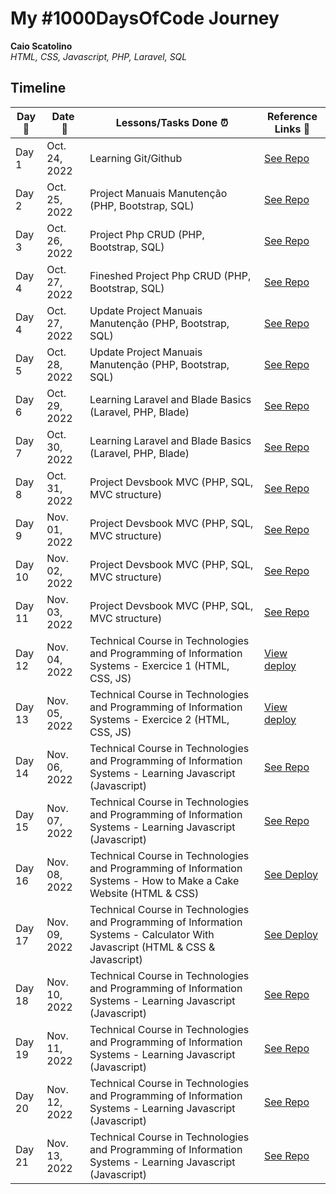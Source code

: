 # My #1000DaysOfCode Journey

**Caio Scatolino**  
*HTML, CSS, Javascript, PHP, Laravel, SQL* 

## Timeline

|**Day:pushpin:**|**Date &nbsp;:calendar:**|**Lessons/Tasks Done :alarm_clock:**| **Reference Links :link:**|
|------|-----------------|--------------------|---------------------|
|Day 1|Oct. 24, 2022| Learning Git/Github | [See Repo](https://github.com/CaioScatolino/moduloGit)|
|Day 2|Oct. 25, 2022| Project Manuais Manutenção (PHP, Bootstrap, SQL) | [See Repo](https://github.com/CaioScatolino/manuaisManutencao)|
|Day 3|Oct. 26, 2022| Project Php CRUD (PHP, Bootstrap, SQL) | [See Repo](https://github.com/CaioScatolino/crudPHP)|
|Day 4|Oct. 27, 2022| Fineshed Project Php CRUD (PHP, Bootstrap, SQL) | [See Repo](https://github.com/CaioScatolino/crudPHP)|
|Day 4|Oct. 27, 2022| Update Project Manuais Manutenção (PHP, Bootstrap, SQL) | [See Repo](https://github.com/CaioScatolino/manuaisManutencao)|
|Day 5|Oct. 28, 2022| Update Project Manuais Manutenção (PHP, Bootstrap, SQL) | [See Repo](https://github.com/CaioScatolino/manuaisManutencao)|
|Day 6|Oct. 29, 2022| Learning Laravel and Blade Basics (Laravel, PHP, Blade) | [See Repo](https://github.com/CaioScatolino/Aulas-Basicas)|
|Day 7|Oct. 30, 2022| Learning Laravel and Blade Basics (Laravel, PHP, Blade) | [See Repo](https://github.com/CaioScatolino/Aulas-Basicas)|
|Day 8|Oct. 31, 2022| Project Devsbook MVC (PHP, SQL, MVC structure) | [See Repo](https://github.com/CaioScatolino/mvc)|
|Day 9|Nov. 01, 2022| Project Devsbook MVC (PHP, SQL, MVC structure) | [See Repo](https://github.com/CaioScatolino/mvc)|
|Day 10|Nov. 02, 2022| Project Devsbook MVC (PHP, SQL, MVC structure) | [See Repo](https://github.com/CaioScatolino/mvc)|
|Day 11|Nov. 03, 2022| Project Devsbook MVC (PHP, SQL, MVC structure) | [See Repo](https://github.com/CaioScatolino/mvc)|
|Day 12|Nov. 04, 2022| Technical Course in Technologies and Programming of Information Systems - Exercice 1 (HTML, CSS, JS) | [View deploy](https://caioscatolino.github.io/Sem2Ex2/)|
|Day 13|Nov. 05, 2022| Technical Course in Technologies and Programming of Information Systems - Exercice 2 (HTML, CSS, JS) | [View deploy](https://caioscatolino.github.io/ProgramacaoWEB1Exercicio2/)|
|Day 14|Nov. 06, 2022| Technical Course in Technologies and Programming of Information Systems - Learning Javascript (Javascript) | [See Repo](https://github.com/CaioScatolino/Javascript)|
|Day 15|Nov. 07, 2022| Technical Course in Technologies and Programming of Information Systems - Learning Javascript (Javascript) | [See Repo](https://github.com/CaioScatolino/Javascript)|
|Day 16|Nov. 08, 2022| Technical Course in Technologies and Programming of Information Systems - How to Make a Cake Website (HTML & CSS) | [See Deploy](https://caioscatolino.github.io/Exercicio3/)|
|Day 17|Nov. 09, 2022| Technical Course in Technologies and Programming of Information Systems - Calculator With Javascript (HTML & CSS & Javascript) | [See Deploy](https://caioscatolino.github.io/CalculadoraJavascript-Ex3/)|
|Day 18|Nov. 10, 2022| Technical Course in Technologies and Programming of Information Systems - Learning Javascript (Javascript) | [See Repo](https://github.com/CaioScatolino/Javascript)|
|Day 19|Nov. 11, 2022| Technical Course in Technologies and Programming of Information Systems - Learning Javascript (Javascript) | [See Repo](https://github.com/CaioScatolino/Javascript)|
|Day 20|Nov. 12, 2022| Technical Course in Technologies and Programming of Information Systems - Learning Javascript (Javascript) | [See Repo](https://github.com/CaioScatolino/Javascript)|
|Day 21|Nov. 13, 2022| Technical Course in Technologies and Programming of Information Systems - Learning Javascript (Javascript) | [See Repo](https://github.com/CaioScatolino/Javascript)|
